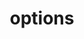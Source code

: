 ---
title: options
api:
  file: api_gateway_swagger.json
  operationId: options_api-v2-assets-assetid
hidden: false
---